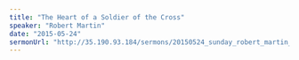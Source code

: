 ```yaml
---
title: "The Heart of a Soldier of the Cross"
speaker: "Robert Martin"
date: "2015-05-24"
sermonUrl: "http://35.190.93.184/sermons/20150524_sunday_robert_martin_the_heart_of_a_soldier_of_the_cross.mp3"
---
```

